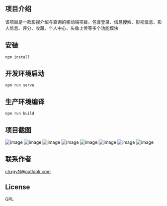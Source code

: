 ## 项目介绍
该项目是一款影视介绍与查询的移动端项目，包含登录、信息搜索、影视信息、影人信息、评分、收藏、个人中心、头像上传等多个功能模块    

## 安装
```
npm install
```

## 开发环境启动
```
npm run serve
```

## 生产环境编译
```
npm run build
```

## 项目截图
![image](https://github.com/chxgyN/huiying-h5/blob/main/img/QQ%E6%88%AA%E5%9B%BE20230428113548.png)
![image](https://github.com/chxgyN/huiying-h5/blob/main/img/QQ%E6%88%AA%E5%9B%BE20230428113827.png)
![image](https://github.com/chxgyN/huiying-h5/blob/main/img/QQ%E6%88%AA%E5%9B%BE20230428113908.png)
![image](https://github.com/chxgyN/huiying-h5/blob/main/img/QQ%E6%88%AA%E5%9B%BE20230428114450.png)
![image](https://github.com/chxgyN/huiying-h5/blob/main/img/QQ%E6%88%AA%E5%9B%BE20230428114809.png)
![image](https://github.com/chxgyN/huiying-h5/blob/main/img/QQ%E6%88%AA%E5%9B%BE20230428114912.png)
![image](https://github.com/chxgyN/huiying-h5/blob/main/img/QQ%E6%88%AA%E5%9B%BE20230428114948.png)
![image](https://github.com/chxgyN/huiying-h5/blob/main/img/QQ%E6%88%AA%E5%9B%BE20230428115024.png)

## 联系作者
chxgyN@outlook.com

## License
GPL
